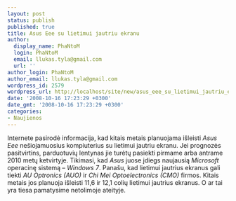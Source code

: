 ```yaml
---
layout: post
status: publish
published: true
title: Asus Eee su lietimui jautriu ekranu
author:
  display_name: PhaNtoM
  login: PhaNtoM
  email: llukas.tyla@gmail.com
  url: ''
author_login: PhaNtoM
author_email: llukas.tyla@gmail.com
wordpress_id: 2579
wordpress_url: http://localhost/site/new/asus_eee_su_lietimui_jautriu_ekranu/
date: '2008-10-16 17:23:29 +0300'
date_gmt: '2008-10-16 17:23:29 +0300'
categories:
- Naujienos
---
```

<p>Internete pasirodė informacija, kad kitais metais planuojama išleisti <i>Asus Eee</i> nešiojamuosius kompiuterius su lietimui jautriu ekranu. Jei prognozės pasitvirtins, parduotuvių lentynas jie turėtų pasiekti pirmame arba antrame 2010 metų ketvirtyje. Tikimasi, kad <i>Asus</i> juose įdiegs naujausią <i>Microsoft</i> operacinę sistemą – <i>Windows 7</i>. Panašu, kad lietimui jautrius ekranus gali tiekti <i>AU Optronics (AUO)</i> ir <i>Chi Mei Optoelectronics (CMO)</i> firmos. Kitais metais jos planuoja išleisti 11,6 ir 12,1 colių lietimui jautrius ekranus. O ar tai yra tiesa pamatysime netolimoje ateityje.<br />
<br><br />
<br><br />
<br></p>
